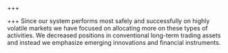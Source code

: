 +++

+++
Since our system performs most safely and successfully on highly volatile markets we have focused on allocating more on these types of  activities. We decreased positions in conventional long-term trading assets and instead we emphasize emerging innovations and financial instruments.